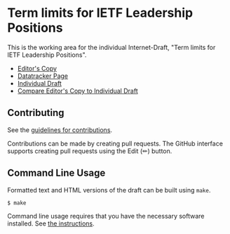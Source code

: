# Term limits for IETF Leadership Positions

This is the working area for the individual Internet-Draft, "Term limits for IETF Leadership Positions".

* [Editor's Copy](https://richsalz.github.io/draft-rsalz-termlimits/#go.draft-rsalz-termlimits.html)
* [Datatracker Page](https://datatracker.ietf.org/doc/draft-rsalz-termlimits)
* [Individual Draft](https://datatracker.ietf.org/doc/html/draft-rsalz-termlimits)
* [Compare Editor's Copy to Individual Draft](https://richsalz.github.io/draft-rsalz-termlimits/#go.draft-rsalz-termlimits.diff)


## Contributing

See the
[guidelines for contributions](https://github.com/richsalz/draft-rsalz-termlimits/blob/main/CONTRIBUTING.md).

Contributions can be made by creating pull requests.
The GitHub interface supports creating pull requests using the Edit (✏) button.


## Command Line Usage

Formatted text and HTML versions of the draft can be built using `make`.

```sh
$ make
```

Command line usage requires that you have the necessary software installed.  See
[the instructions](https://github.com/martinthomson/i-d-template/blob/main/doc/SETUP.md).

